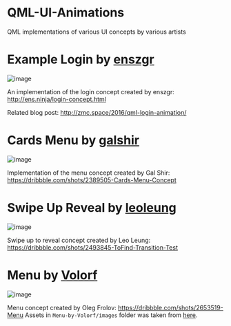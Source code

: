 # QML-UI-Animations
QML implementations of various UI concepts by various artists


# Example Login by [enszgr](http://ens.ninja/)
![image](https://drive.google.com/uc?export=download&id=0B2b4SnYRu-h_a1lCWHVnTlZjMlE)

An implementation of the login concept created by enszgr: http://ens.ninja/login-concept.html

Related blog post: http://zmc.space/2016/qml-login-animation/


# Cards Menu by [galshir](https://dribbble.com/galshir)

![image](https://drive.google.com/uc?export=download&id=0B2b4SnYRu-h_cnMyd2Y5NGtVRkE)

Implementation of the menu concept created by Gal Shir: https://dribbble.com/shots/2389505-Cards-Menu-Concept


# Swipe Up Reveal by [leoleung](https://dribbble.com/leoleung)

![image](https://drive.google.com/uc?export=download&id=0B2b4SnYRu-h_OG9RM1l4d2lZbUk)

Swipe up to reveal concept created by Leo Leung: https://dribbble.com/shots/2493845-ToFind-Transition-Test


# Menu by [Volorf](https://dribbble.com/Volorf)

![image](https://drive.google.com/uc?export=download&id=0B2b4SnYRu-h_UnFTRXBDNzBjR1U)

Menu concept created by Oleg Frolov: https://dribbble.com/shots/2653519-Menu
Assets in `Menu-by-Volorf/images` folder was taken from [here](http://share.framerjs.com/lg0nu9ecekfy/).

